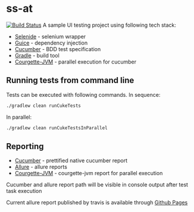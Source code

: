# ss-at
[![Build Status](https://travis-ci.org/andrcuns/ss-at.svg?branch=master)](https://travis-ci.org/andrcuns/ss-at)
A sample UI testing project using following tech stack:
* [Selenide](https://github.com/codeborne/selenide) - selenium wrapper
* [Guice](https://github.com/google/guice) - dependency injection
* [Cucumber](https://cucumber.io/) - BDD test specification
* [Gradle](https://github.com/gradle/gradle) - build tool
* [Courgette-JVM](https://github.com/prashant-ramcharan/courgette-jvm) - parallel execution for cucumber

## Running tests from command line
Tests can be executed with following commands.
In sequence:
```bash
./gradlew clean runCukeTests
```
In parallel:
```bash
./gradlew clean runCukeTestsInParallel
```

## Reporting
* [Cucumber](https://github.com/damianszczepanik/cucumber-reporting) - prettified native cucumber report
* [Allure](https://github.com/allure-framework/allure2) - allure reports
* [Courgette-JVM](https://github.com/prashant-ramcharan/courgette-jvm) - courgette-jvm report for parallel execution

Cucumber and allure report path will be visible in console output after test task execution

Current allure report published by travis is available through [Github Pages](https://andrcuns.github.io/)